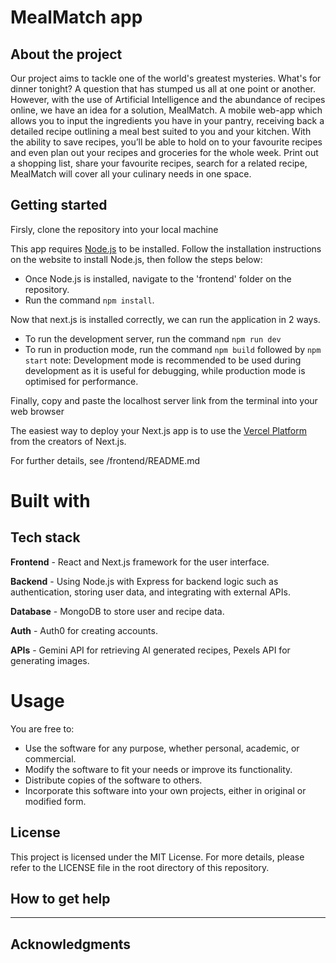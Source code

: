 # MealMatch app
## About the project

Our project aims to tackle one of the world's greatest mysteries. What's for dinner tonight? A question that has stumped us all at one point or another. However, with the use of Artificial Intelligence and the abundance of recipes online, we have an idea for a solution, MealMatch. A mobile web-app which allows you to input the ingredients you have in your pantry, receiving back a detailed recipe outlining a meal best suited to you and your kitchen. With the ability to save recipes, you’ll be able to hold on to your favourite recipes and even plan out your recipes and groceries for the whole week. Print out a shopping list, share your favourite recipes, search for a related recipe, MealMatch will cover all your culinary needs in one space.


## Getting started

Firsly, clone the repository into your local machine

This app requires [Node.js](https://nodejs.org/en) to be installed. Follow the installation instructions on the website to install Node.js, then follow the steps below:
* Once Node.js is installed, navigate to the 'frontend' folder on the repository.
* Run the command `npm install`.

Now that next.js is installed correctly, we can run the application in 2 ways.
* To run the development server, run the command `npm run dev` 
* To run in production mode, run the command `npm build` followed by `npm start`
note: Development mode is recommended to be used during development as it is useful for debugging, while production mode is optimised for performance.

Finally, copy and paste the localhost server link from the terminal into your web browser 

The easiest way to deploy your Next.js app is to use the [Vercel Platform](https://vercel.com/new?utm_medium=default-template&filter=next.js&utm_source=create-next-app&utm_campaign=create-next-app-readme) from the creators of Next.js.

For further details, see /frontend/README.md


# Built with

## Tech stack

**Frontend** - React and Next.js framework for the user interface.

**Backend** - Using Node.js with Express for backend logic such as authentication, storing user
data, and integrating with external APIs.

**Database** - MongoDB to store user and recipe data.

**Auth** - Auth0 for creating accounts.

**APIs** - Gemini API for retrieving AI generated recipes, Pexels API for generating images.

# Usage

You are free to:
* Use the software for any purpose, whether personal, academic, or commercial.
* Modify the software to fit your needs or improve its functionality.
* Distribute copies of the software to others.
* Incorporate this software into your own projects, either in original or modified form.

## License

This project is licensed under the MIT License. For more details, please refer to the LICENSE file in the root directory of this repository.

## How to get help


---
## Acknowledgments


